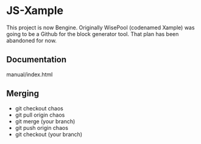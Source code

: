 # JS-Xample

This project is now Bengine. Originally WisePool (codenamed Xample) was going to be a Github for the block generator tool. That plan has been abandoned for now.

## Documentation

manual/index.html

## Merging

- git checkout chaos
- git pull origin chaos
- git merge (your branch)
- git push origin chaos
- git checkout (your branch)
